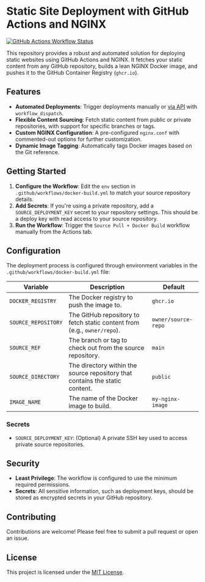 # Static Site Deployment with GitHub Actions and NGINX

[![GitHub Actions Workflow Status](https://img.shields.io/github/actions/workflow/status/OWNER/REPO/.github/workflows/docker-build.yml?branch=main&style=for-the-badge)](https://github.com/OWNER/REPO/actions)

This repository provides a robust and automated solution for deploying static websites using GitHub Actions and NGINX. It fetches your static content from any GitHub repository, builds a lean NGINX Docker image, and pushes it to the GitHub Container Registry (`ghcr.io`).

## Features

- **Automated Deployments**: Trigger deployments manually or [via API](https://docs.github.com/en/rest/actions/workflows?apiVersion=2022-11-28#create-a-workflow-dispatch-event) with `workflow_dispatch`.
- **Flexible Content Sourcing**: Fetch static content from public or private repositories, with support for specific branches or tags.
- **Custom NGINX Configuration**: A pre-configured `nginx.conf` with commented-out options for further customization.
- **Dynamic Image Tagging**: Automatically tags Docker images based on the Git reference.

## Getting Started

1. **Configure the Workflow**: Edit the `env` section in `.github/workflows/docker-build.yml` to match your source repository details.
2. **Add Secrets**: If you're using a private repository, add a `SOURCE_DEPLOYMENT_KEY` secret to your repository settings. This should be a deploy key with read access to your source repository.
3. **Run the Workflow**: Trigger the `Source Pull + Docker Build` workflow manually from the Actions tab.

## Configuration

The deployment process is configured through environment variables in the `.github/workflows/docker-build.yml` file:

| Variable              | Description                                                                                              | Default             |
| --------------------- | -------------------------------------------------------------------------------------------------------- | ------------------- |
| `DOCKER_REGISTRY`     | The Docker registry to push the image to.                                                                | `ghcr.io`           |
| `SOURCE_REPOSITORY`   | The GitHub repository to fetch static content from (e.g., `owner/repo`).                                 | `owner/source-repo` |
| `SOURCE_REF`          | The branch or tag to check out from the source repository.                                               | `main`              |
| `SOURCE_DIRECTORY`    | The directory within the source repository that contains the static content.                             | `public`            |
| `IMAGE_NAME`          | The name of the Docker image to build.                                                                   | `my-nginx-image`    |

### Secrets

- `SOURCE_DEPLOYMENT_KEY`: (Optional) A private SSH key used to access private source repositories.

## Security

- **Least Privilege**: The workflow is configured to use the minimum required permissions.
- **Secrets**: All sensitive information, such as deployment keys, should be stored as encrypted secrets in your GitHub repository.

## Contributing

Contributions are welcome! Please feel free to submit a pull request or open an issue.

## License

This project is licensed under the [MIT License](LICENSE).
